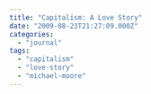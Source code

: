 ```yaml
---
title: "Capitalism: A Love Story"
date: "2009-08-23T21:27:09.000Z"
categories: 
  - "journal"
tags: 
  - "capitalism"
  - "love-story"
  - "michael-moore"
---
```




